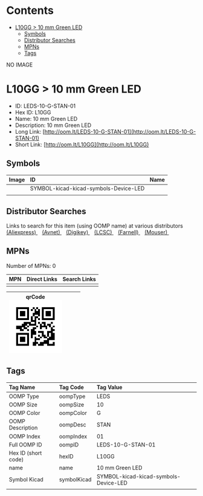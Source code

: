 



Contents
========

* [L10GG > 10 mm Green LED](#l10gg--10-mm-green-led)
	* [Symbols](#symbols)
	* [Distributor Searches](#distributor-searches)
	* [MPNs](#mpns)
	* [Tags](#tags)
  
NO IMAGE  
# L10GG > 10 mm Green LED

- ID: LEDS-10-G-STAN-01
- Hex ID: L10GG
- Name: 10 mm Green LED
- Description: 10 mm Green LED
- Long Link: [http://oom.lt/LEDS-10-G-STAN-01](http://oom.lt/LEDS-10-G-STAN-01)
- Short Link: [http://oom.lt/L10GG](http://oom.lt/L10GG)

## Symbols
  

|Image|ID|Name|
| :--- | :--- | :--- |
|![]()|SYMBOL-kicad-kicad-symbols-Device-LED||
||||

## Distributor Searches
  
Links to search for this item (using OOMP name) at various distributors  
[(Aliexpress) ](https://www.aliexpress.com/wholesale?SearchText=111710+mm+Green+LED)&nbsp;&nbsp;&nbsp;[(Avnet) ](https://www.avnet.com/shop/us/search/10+mm+Green+LED)&nbsp;&nbsp;&nbsp;[(Digikey) ](https://www.digikey.co.uk/en/products/result?s=10+mm+Green+LED)&nbsp;&nbsp;&nbsp;[(LCSC) ](https://www.lcsc.com/search?q=10+mm+Green+LED)&nbsp;&nbsp;&nbsp;[(Farnell) ](https://uk.farnell.com/search?st=10+mm+Green+LED)&nbsp;&nbsp;&nbsp;[(Mouser) ](https://www.mouser.com/c/?q=10+mm+Green+LED)&nbsp;&nbsp;&nbsp;
## MPNs
  
Number of MPNs: 0  

|MPN|Direct Links|Search Links|
| :--- | :--- | :--- |
||||
  

|qrCode<br>[![](https://raw.githubusercontent.com/oomlout/oomlout_OOMP_parts_V2/main/LEDS/10/G/STAN/01/qrCode_140.png)](https://github.com/oomlout/oomlout_OOMP_parts_V2/tree/main/LEDS/10/G/STAN/01/qrCode.png)||||
| :---: | :---: | :---: | :---: |

## Tags
  

|Tag Name|Tag Code|Tag Value|
| :--- | :--- | :--- |
|OOMP Type|oompType|LEDS|
|OOMP Size|oompSize|10|
|OOMP Color|oompColor|G|
|OOMP Description|oompDesc|STAN|
|OOMP Index|oompIndex|01|
|Full OOMP ID|oompID|LEDS-10-G-STAN-01|
|Hex ID (short code)|hexID|L10GG|
|name|name|10 mm Green LED|
|Symbol Kicad|symbolKicad|SYMBOL-kicad-kicad-symbols-Device-LED|
||||
